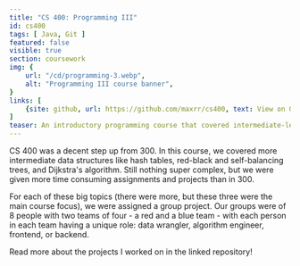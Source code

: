 ```yaml
---
title: "CS 400: Programming III"
id: cs400
tags: [ Java, Git ]
featured: false
visible: true
section: coursework
img: {
    url: "/cd/programming-3.webp",
    alt: "Programming III course banner",
}
links: [
    {site: github, url: https://github.com/maxrr/cs400, text: View on Github }
]
teaser: An introductory programming course that covered intermediate-level data structures and algorithms. Projects were completed in groups of four.
---
```


CS 400 was a decent step up from 300. In this course, we covered more intermediate data structures like hash tables, red-black and self-balancing trees, and Dijkstra's algorithm. Still nothing super complex, but we were given more time consuming assignments and projects than in 300.

For each of these big topics (there were more, but these three were the main course focus), we were assigned a group project. Our groups were of 8 people with two teams of four - a red and a blue team - with each person in each team having a unique role: data wrangler, algorithm engineer, frontend, or backend.

Read more about the projects I worked on in the linked repository!
